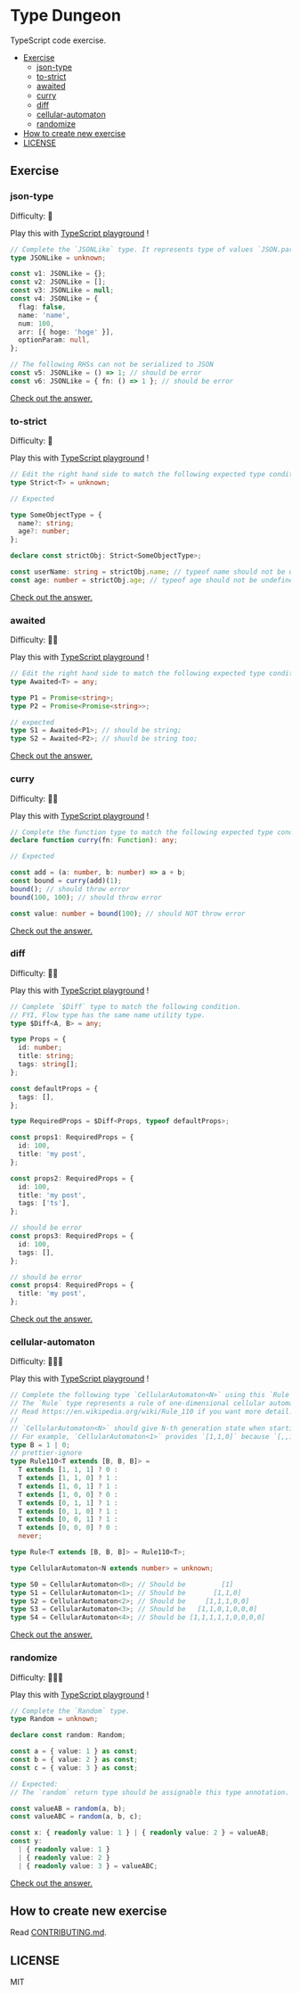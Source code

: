 <!-- This is a generated file. Don't touch directly! -->

# Type Dungeon

TypeScript code exercise.

<!-- toc -->

- [Exercise](#exercise)
  - [json-type](#json-type)
  - [to-strict](#to-strict)
  - [awaited](#awaited)
  - [curry](#curry)
  - [diff](#diff)
  - [cellular-automaton](#cellular-automaton)
  - [randomize](#randomize)
- [How to create new exercise](#how-to-create-new-exercise)
- [LICENSE](#license)

<!-- tocstop -->

## Exercise

### json-type

Difficulty: :space_invader:

Play this with <a href="https://www.typescriptlang.org/play#code/PTAEGEHsFsAcBsCmAXRpkAs0AMBSBlAeQDkAZASwGtFt0BPWRAOlAEllQAnRWbgZ0QA7ZH3qNQkAGagAbgEN4AV0Si8RYk1hzOAgBQBKWt2SLOgvkwBQyBmgIkK1UAF5QiwZUGQA7oIDclpYAxpDmHDIAjABcoPZkVGiuAN4AvgEhYbIATDFxjomgANoAuumhfOEAzLnq+S6ggorw8GWZMgAsNQ4J9UmWoKCS8HIA5jGSCgIANP0NctCIMQDkgvOISzMDjdAxEQAMe5ug2pwxhUmgGJAji6BLVzdLoCnFR5CwyOShAAra8zGNZozNKBECgAAqWEGkGaPnIghGoAASgAJfCiIJyQQNSAcABGaAEnHICnIAC9EAATdCQWLqYLlcIAVi68ScrgMLgAfKAIn5QGC+FcmtSCaBEJxOJBOAy2gA2Vl1ZKDQQxTnOHkRZ78wXC+CitASqUyoA" target="_blank">TypeScript playground</a> !

```typescript
// Complete the `JSONLike` type. It represents type of values `JSON.parse()` returns.
type JSONLike = unknown;

const v1: JSONLike = {};
const v2: JSONLike = [];
const v3: JSONLike = null;
const v4: JSONLike = {
  flag: false,
  name: 'name',
  num: 100,
  arr: [{ hoge: 'hoge' }],
  optionParam: null,
};

// The following RHSs can not be serialized to JSON
const v5: JSONLike = () => 1; // should be error
const v6: JSONLike = { fn: () => 1 }; // should be error
```

<a href="https://www.typescriptlang.org/play#code/C4TwDgpgBACgTgSwLYOAgbtAvFAdgVwBtCoAfKAIwHsrCIBDXMqAZ2EVwHNmCkKI4AbgBQw0JCgApAMoB5AHIAZBAGtswqMwDeGzXoDaakAC5W7BFwC6pmQuVqReqAF9d5W0tUR9lt7EQoaJgiwgDGVLhsUOgAjDZynmpQOFrOIuGRwNEATPF2XslQPukRUegAzHmJ2HhEhCWZ0QAsVfY1OpoAZoT0nKad9IQsEAA0urj0SBCmAOQTUzNjmrymMQAMa0tQ9HBwpvpaUAAWVJzTUDMnZzMulltUYGgRMDuTpgTEY2miAPQ-UAAVI7QTq0QhUADuFm4ACUABLSFhQUKMPBULL8VgCBCDBAALwgABMoMAqFIEmFSll0ABWVoFHAACgAlMkAHxQGKCKB-VgnIjEzECOBUOCUxroABs9KSKSgnVwphZ7M5Lm5vJY-MIgugwtFwiAA" target="_blank">
  Check out the answer.
</a>
  
### to-strict

Difficulty: :space_invader:

Play this with <a href="https://www.typescriptlang.org/play#code/PTAEFEBMEsBdVgCwKagE7QOaPoghgHaSgDO0kqsA9qALZ6wDGiCKoAZlQDZdUDu0AplDIAHgAdkjWMmKwAnpNCMqRONFUkAdACgFSgMqwM0gDwAVAHygAvKACuBANYF+BANw6dICBKkzIL31UAypaZAB5ACMAK39zRVQ7AG8dUFACPHCAfgAuUmNBTE90vExkPIz7WijkNE8AX08dCkYuPDRUFQISeF6TWGiY-KMB01DwofjEy2bu3ocSOoA5LOR8-qLbAoGhrUzw91AfYKp2DLXSRCp7LmJXeFqHImR2QVljqp4defgy9aqNTq2020j2-yOJ0SZ1A-yuNzuGSoj1QjgobwIHzABFuXB0QA" target="_blank">TypeScript playground</a> !

```typescript
// Edit the right hand side to match the following expected type conditions.
type Strict<T> = unknown;

// Expected

type SomeObjectType = {
  name?: string;
  age?: number;
};

declare const strictObj: Strict<SomeObjectType>;

const userName: string = strictObj.name; // typeof name should not be undefined / null
const age: number = strictObj.age; // typeof age should not be undefined / null
```

<a href="https://www.typescriptlang.org/play#code/C4TwDgpgBAysBOBLAxsAPAFQHxQLxQG8oBtABSkQDsoBrCEAewDMoMBdAWgH4AuVstlAC+AbgBQYgPSSoAUQAekVBAAmE0JFgMAthADyAIwBWEVBnDR8BMVCiUAhrt5QAzgioBzcbfseIzygBXbQMIeHFRCRVTABt7eGhkBko3V3dUQyM+OCRUNBgdfWNTYHNILHExJJTgKECXMIA5Rwg+NyRKDzw03OBMgDoHXREoaSgNCGY7FtcACwZAmJU7BlrQuspopipVUbtFmKrk1N9W-ZCw7vaUPuN+05GxianTuYWllbXoQM2IbcpdjIgjFDkA" target="_blank">
  Check out the answer.
</a>
  
### awaited

Difficulty: :space_invader::space_invader:

Play this with <a href="https://www.typescriptlang.org/play#code/PTAEFEBMEsBdVgCwKagE7QOaPoghgHaSgDO0kqsA9qALZ6wDGiCKoAZlQDZdUDu0AplDIAHgAdkjWMmKwAnpNCMqRONFUkAdACgFSgIJ88cWQB4AKgD5QAXlCF5Abh17FqAAoBGO6A9oqWmgSZDMSWAwhKxd9TwAmX39A4NCkoJCwiMFMK2jXEBEJKRlINyUAZR97IxMSs29o0AKSRCoAVy5iACNUcMjMGPdQcoTq41NIerjG5sQ2ju7erKEEKioXIA" target="_blank">TypeScript playground</a> !

```typescript
// Edit the right hand side to match the following expected type conditions.
type Awaited<T> = any;

type P1 = Promise<string>;
type P2 = Promise<Promise<string>>;

// expected
type S1 = Awaited<P1>; // should be string;
type S2 = Awaited<P2>; // shuuld be string too;
```

<a href="https://www.typescriptlang.org/play#code/C4TwDgpgBAgg7gQwJbAgEwDwBUB8UC8UAFFlBAB6oB2aAzlAAoBOA9gLZK0QAySA1hAxIqAMwhMoADRwAoKFAD8UAN5QADAC5YiFOgzSoAXzlQtqzVFKGAlAG01AXQDcMmaEiMAjAUasOXDFpgJmEAcxwXd2gGACYfZnZOQQT-QSCQqnCI1wB6HLJySABjVDQ3cGgAZW9CeGRSjAZPCKg8qFoACxYAVwAbNCgAI2h0sMiKqEq42p0G2Ja2zu6+geH24LCoYBYWFyA" target="_blank">
  Check out the answer.
</a>
  
### curry

Difficulty: :space_invader::space_invader:

Play this with <a href="https://www.typescriptlang.org/play#code/PTAEGEHsFsAcBsCmAXRpkAs0DMCuA7AY2QEtJ90BPWNZSUaAQ2UI3S1G0nnkgHcS+AOahEADxrFEAEyo1QhctJKlyAOgBQ0xIXiMATjgLEyFQrn37KACmz4AXKABix1fgCUjxvkoBuDRogoACiEjqo0gGK+ADOyKCM0rIAvKDWjI74uNAARoj6ADSgOZnZefruoMkAfAmgANTF-tFxxZAEKQoWVulJ7tYAjO7+Oe340tbDoEExGO3wspj6-KKWkPoaox2DAAw7RQN7UzNzuAvsy3yryxsaLfEAbozwuIiluflVbduHO8dgs3msgAcgB5AAqFxW+RuGiAA" target="_blank">TypeScript playground</a> !

```typescript
// Complete the function type to match the following expected type condition.
declare function curry(fn: Function): any;

// Expected

const add = (a: number, b: number) => a + b;
const bound = curry(add)(1);
bound(); // should throw error
bound(100, 100); // should throw error

const value: number = bound(100); // should NOT throw error
```

<a href="https://www.typescriptlang.org/play#code/CYUwxgNghgTiAEAzArgOzAFwJYHtXzGRhgE8AeAFXhAA8MRVgBneAMTU11QD4AKAKHhJUALngUANPwCUYqrXqMWvKGKypEIGPACCE+ADojcJhjUat8AELT4AXm7x1m7QCVB8APzwVYnbYcfIwNYAHMmMRt7R3chMVQQADctAG5+fgB6DPgAURoAB3B6YHSwPFN4KGBgex9VeFRkAFsAIy19FvjmtpgAxyh4AGp4FrSy1AqWnDQauwIiUhVq6V4ARmk0qZneDfgs+CYAC2mIGoxDmBwAd2piHBh+LcY1gAYX-VW33f2jk7OL663S4PfjjCqJKAQZAgLqtSxzJ7AV4vb7ZX7IU7wAByAHkqOdLjctMD+EA" target="_blank">
  Check out the answer.
</a>
  
### diff

Difficulty: :space_invader::space_invader:

Play this with <a href="https://www.typescriptlang.org/play#code/PTAEGEHsFsAcBsCmAXRoAGASAIgSwGb7qjICesayko0AhsgMYAWJTa+k88kA7rgHYBzUA0j8AJrmS4xAOgBQIUADEAmgEkANCu48S5NE1oBnVmmO1oafpbQBXafCml9FBWQqgcBfAB4AgtoAQgB8oAC8oLT8pADc8vIeaAAKAE6QsKaRAN7yoKC44gBcoPx20ABGiKnx+dLISCXGyKkCgrUktILGTS1tANoAuvEAvvHyovzNoOKI+LR28MhpGVmguXVdPaBDmvJjCUmgAEqIAI52uKmI4iuZEV54hL53xtpJkPgzcwtLryHjSbTWDpTIARhKpwuVxurweGwKxVAYIADCi9nUpI1QAByaAuWCQZo4vYHCZiYGg4wAJkh50u11uVPheURJVR6NZ9WxeIJROQJK5WxK-RxyGMOMGpPGSmMTEgi3EoCqoGq6VS5KmyFAINWAGY6dDGXCcqzCuy0RjOt0RVL9jKwHKFfAlSq1ZANUDtbrMgAWQ0M2HM02YhqIEq8nX8wUHIA" target="_blank">TypeScript playground</a> !

```typescript
// Complete `$Diff` type to match the following condition.
// FYI, Flow type has the same name utility type.
type $Diff<A, B> = any;

type Props = {
  id: number;
  title: string;
  tags: string[];
};

const defaultProps = {
  tags: [],
};

type RequiredProps = $Diff<Props, typeof defaultProps>;

const props1: RequiredProps = {
  id: 100,
  title: 'my post',
};

const props2: RequiredProps = {
  id: 100,
  title: 'my post',
  tags: ['ts'],
};

// should be error
const props3: RequiredProps = {
  id: 100,
  tags: [],
};

// should be error
const props4: RequiredProps = {
  title: 'my post',
};
```

<a href="https://www.typescriptlang.org/play#code/C4TwDgpgBAJAIgSwGZIDwEEA0UBCA+KAXigG8oBtABSgQDsoBRAD2ACcBDAY2FQGsIQAeyRQsUfkJH4AugGoA-AC5RVaVAC+UAGQAoKKQrU6jJpwA2AVwAmEPgOGjsEhzIC0SlZTXqA3Dp2gkFCUrIJgAM5EpHo0Vsq0FgC2AEYQrH76wAjAZhDK4Wx0AOYZUMDsReH5hbRF5NJ+vv6cgrQFUDZI7BZmwCFhkcQkMeWVyvWYOk0B4NAAShAAjhYIrBBW-RFR8Mhom+HYgRAOnd29+3h+Oi1twFBgoREAjMoLy6vr+1HD+ghxUE8AAyAyaZbK5ZQAckSIHuggKkMm0xu7QeAwATK8lis1htHoNor9-kCQSNwXkoNDYWB4cBESMKlUKJDgOFIdIkVcAPRcqDhAAWgh6VigqSgaVCrGurVR+IAzFj3rivkMYn9lCTQWVGeMOVNubyBUKzCKxRLBFKUXc0REACyKnGffHfMk5ClUuEIzk6IA" target="_blank">
  Check out the answer.
</a>
  
### cellular-automaton

Difficulty: :space_invader::space_invader::space_invader:

Play this with <a href="https://www.typescriptlang.org/play#code/PTAEGEHsFsAcBsCmAXRpkAs0DNL3pAO4CWAdgOboCesaABuIvgK7wCGATgILPIxt9SAHgByAPjqhmAZzKVMxaaDoAlVoknIaiAHQAoEKAAqWZWqSbtoDolg3piUsiVtr60JGwfSiALQATYmhHWUhSNnhQAGMmeFZOUDZeflIAGkSdAGsdNh1QAHU8bA42aGjIfzQAIgBGGoAGKv1DFUQ2f1AMZGRYaQAuEEcdEkziWkDcyA5yYBHiYHNEAH06+tBiLypIZlBCNidQaCm0SuQ2Ynhm4AMwBlj47mToATDRCVBpDG34DvJiADc0CJfJhQORHIgSshiGEPmdULssKQ4ZxoRRlABtGoAXToV1AADEpqBEAAPUoIRDpO4sdiPPjPQRCGrvOyQf7ESpKOhY1I1VL1XGgABGiCiSQcmNSfKF4J8UPoNUk+w6GL5qWxoH8kEQ3KViVIHR5-I1km1uuU9Txei0tFAACFQABeUA1UAAH1A9QA3DdQHYUNDIb5iORSMcbVZFqshEYSaTUIalBj7elUw7sWJnXpQMZ44n-Mn+a70jjQAB+L2gPo5vNkgtF0vpQUV13V2tx+uOQugXle0uaytumu5zsJ7uN-tewdVkd18dJ3v1JuumfDjv5idLlctoft0ebxcY5dTst7udjhvbqe72e1nyAji+yN2xaxw89lNptOZ52gaMNLGYjPraaCMLSnA8AyLzCCIH5KKQzDQKKHBZi6zCkJk4aEKQIFWAAymsLrgXEdJQfwTL1MBoCGPhXysB0oq5sxLFYtiL5oPhbrEfcZFPDBzLUbR9E-CKaAsbmvL8oKHGgPhABMf4kQ85GMq88lCWAdHfIx4nMVJ6rLjJoFyQAzEpvGQfxTKmZpckibp+n8tJhkCgK7EmfhAAsFkQfSFGvF5dnaQxYm9s56oRUZbkyUAA" target="_blank">TypeScript playground</a> !

```typescript
// Complete the following type `CellularAutomaton<N>` using this `Rule` type.
// The `Rule` type represents a rule of one-dimensional cellular automan, a.k.a. Wolfram code "110".
// Read https://en.wikipedia.org/wiki/Rule_110 if you want more detail.
//
// `CellularAutomaton<N>` should give N-th generation state when starting `[1]`.
// For example, `CellularAutomaton<1>` provides `[1,1,0]` because `[,,1]` generate `1` and [,1,] does `1` and `[1,,]` does `0`.
type B = 1 | 0;
// prettier-ignore
type Rule110<T extends [B, B, B]> =
  T extends [1, 1, 1] ? 0 :
  T extends [1, 1, 0] ? 1 :
  T extends [1, 0, 1] ? 1 :
  T extends [1, 0, 0] ? 0 :
  T extends [0, 1, 1] ? 1 :
  T extends [0, 1, 0] ? 1 :
  T extends [0, 0, 1] ? 1 :
  T extends [0, 0, 0] ? 0 :
  never;

type Rule<T extends [B, B, B]> = Rule110<T>;

type CellularAutomaton<N extends number> = unknown;

type S0 = CellularAutomaton<0>; // Should be         [1]
type S1 = CellularAutomaton<1>; // Should be       [1,1,0]
type S2 = CellularAutomaton<2>; // Should be     [1,1,1,0,0]
type S3 = CellularAutomaton<3>; // Should be   [1,1,0,1,0,0,0]
type S4 = CellularAutomaton<4>; // Should be [1,1,1,1,1,0,0,0,0]
```

<a href="https://www.typescriptlang.org/play#code/C4TwDgpgBAQlC8UCMUA+UAMBuAUAejyjACcJhgBLCYgWgoHMA7Ae1J1EigCUBXAGwhIkGADwAVKBAAewCIwAmAZygBtGABpYmmAF0AfAhxQoE6bIXKVSTdeQ6oAfkxQAXEZOSZcpatu2M9k4obsamXha+mhg2gciu7mHmPlZRUbEY8aGeSZbRyDGOcSEeZt65NmmFwQnZZap5eUix1VmlESoNlU4ZxYwQAG7UuOzg0LwC4rXtGlqw+gjc-ILC4nrDHNAAygAy2wsA3u79AIZ8LrC4xnwUjADWDuc727gAvuujUACqjADuxMdgSZtHxPAyIRJ1fZQa53c43ABm1G4UBehS4rigUJOZ2cbxwI04YmIFDAEwAslMfDMIRFQQsVGTNGIVABybEsnSab5-AGrVnsnQ6d6cMkUeTycmU5TUqVQOng2VQmG3R67FHuJyHYzaqDY87jCDiYmkw2Mkx6NbuHXK86i8UTZls04crm-f6AsQWy7al7uc5anW6076pZGknkpleq3am2Y6M6vWLCYqR0C1KYfTenV47PC6AAOTMm1kHtl8rjxkTBpEHXTqedgstVxuKqgdolhrynteeagAEFiPRFCIAGJgqAj2UACgAdHPjoPFHDGIjiF8AJQIAzHRggQqfDF9QbEXvfRQACwo8OA4i5sp3IBU80QA6HIncU9n88X50+m-g267puwLKF+M4LkOy6rnK-6ASA0ZOFO8IUMQijAOcYiaHOM6kGhjywVAD7RucR7UDgloEtAYjMGIPAmkC4Qgrs44Bhg5wpvyDZCu4SC-owF5Xje9Z8C6Jg0XREzcu6qxRi8KaKtCLaqnsqJBBiAS9gAwhAfB8PwC59jwwDMAAtscxmMO+xj5rKjA8CZABG1DqO4B4gYRu5PvSnLuAAGmWaqIFiwZxL6LHuGxYm0fRvlNsg5zabp+nEIZxlmRZIj5q6AnXiItifHomiFjIxYQICsWWnJnysgIjD0MA54crKNndBiTS9psGSIIlel8AZRmmeZzCWRgaxQAQcrnsw-DyFATmBjqVg6JRcooN1Om9f1aVDZZSBjRNmxTTNc3QAtKTWAEK2bAATAsPXJalg0Zdd+2EId018LN82LdYv3qNEl0bHKADMd0bQ9A3pcNIjA69k0fV9p2RBd6gowDy1A5sAAsYNJX1KWQztIhY3D73HfN52o1TaP-f9y1AA" target="_blank">
  Check out the answer.
</a>
  
### randomize

Difficulty: :space_invader::space_invader::space_invader:

Play this with <a href="https://www.typescriptlang.org/play#code/PTAEGEHsFsAcBsCmAXRpkAs0AMBKBDAOwBMZt0BPWRAOgChkq0CSZQBeUAV0IGtDIAd0IBuOnWKIAxvHwAnNFMiEAzslByipaAC5QLbWLpLV6-B1ABvUADd88Loj0BGUAF9Q+FaBNqxv9QAjC2s7BydQACZ3T28A-2U1HxDbe0c9AGYYrx9E5CMQUABRAA9qKVRiHTpCgBUsUGxNVmhyBWQuOUJKalAVDEgueGJQQLQvFQBLAHNCfECkdAxJ70ZeogFkfGRJ5XpjPNTwgEEAIQtm7QAKfAAaUYBKBNMjxzPwC60YG-vA+6knuIAqASnprAp8KRCPAKK8Iq4PAAfKwaRCQ5QwuF6aIeThhN6nZ5JCjVUCgZHgtFQzH4+HuOhkimo9HQ2G07H0xkoiHUtlpCJZXFw95iIA" target="_blank">TypeScript playground</a> !

```typescript
// Complete the `Random` type.
type Random = unknown;

declare const random: Random;

const a = { value: 1 } as const;
const b = { value: 2 } as const;
const c = { value: 3 } as const;

// Expected:
// The `random` return type should be assignable this type annotation.

const valueAB = random(a, b);
const valueABC = random(a, b, c);

const x: { readonly value: 1 } | { readonly value: 2 } = valueAB;
const y:
  | { readonly value: 1 }
  | { readonly value: 2 }
  | { readonly value: 3 } = valueABC;
```

<a href="https://www.typescriptlang.org/play#code/C4TwDgpgBAYgrgOwMYB4CCUC8UCGCQA0UASlrvgHxkAUOATgOYDOAXFGgJRZXEDcAUP1CQoAVQQBLAPYIUANSKioEAB7AICACZNyIANoBdKtgDe-KFAAMbOQIsBGNtWoA6NwDc2orpip4QXKrqWjrUABYQOJpsEggAZhB0UAASkZpEbi7AOBIANjHxiVAAKjm5Pn745hZQAPxikjLyUAA+KWlEpXkU1RZsCBDuiQIAvnqiegDkuRoMwGGTBspqGtpWdets9gYCQuDQxHiaUgC2ZCjFisvBa-6GFNRxEnRMwGyXUJl0ECcIeG9iCoNaSyD6iCi7TQQJC5ejQJAyV5QOhHU5sQ5aU67BEIJE4MgmKDuHC5OAQLZQEa4HQ414CWnAKAAIwJRJJZLYACZKdSoAz6YjGUhWcTSeSoABmHk4GmC3YAenlUAAoipIEh1NF+IqShEoAADFGYk765EQYBwOgIKDCaBMMJSOC5TTM6AypgSBh-JkzG1hCQ6W3kBBSbLAEEuQQMtlitAAITIRuOJ1oRCZHAFuMZorJ8YAwonUSmcGmiEgM1HBVAVGxCd8ojJciAYxyoPYeW062lG82c+LuVTsH345mkSAWNVO2aGwgmy3xe2RpOoF2Z3O+1zKcvV8dZ732eKpYP5-mBEA" target="_blank">
  Check out the answer.
</a>
  
## How to create new exercise
Read [CONTRIBUTING.md](./CONTRIBUTING.md).

## LICENSE

MIT
